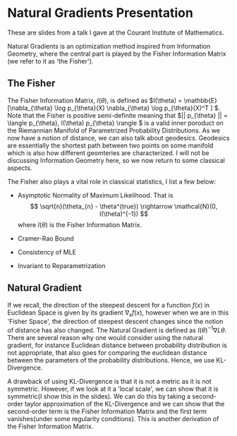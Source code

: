 # Natural Gradients Presentation
These are slides from a talk I gave at the Courant Institute of Mathematics.

Natural Gradients is an optimization method inspired from Information Geometry, where the central part is played by the Fisher Information Matrix (we refer to it as 'the Fisher').

## The Fisher
The Fisher Information Matrix, $I(\theta)$, is defined as $I(\theta) = \mathbb{E}[\nabla_{\theta} \log p_{\theta}(X) \nabla_{\theta} \log p_{\theta}(X)^T ] $. Note that the Fisher is positive semi-definite meaning that $|| p_{\theta} || = \langle p_{\theta}, I(\theta) p_{\theta} \rangle $ is a valid inner poroduct on the Riemannian Manifold of Parametrized Probability Distributions. As we now have a notion of distance, we can also talk about geodesics. Geodesics are essentially the shortest path between two points on some manifold which is also how different geomteries are characterized. I will not be discussing Information Geometry here, so we now return to some classical aspects.

The Fisher also plays a vital role in classical statistics, I list a few below:

* Asymptotic Normality of Maximum Likelihood. That is $$ \sqrt{n}(\theta_{n} - \theta^{true}) \rightarrow \mathcal{N}(0, I(\theta)^{-1}) $$
where $I(\theta)$ is the Fisher Information Matrix.

* Cramer-Rao Bound
* Consistency of MLE
* Invariant to Reparametrization

## Natural Gradient
If we recall, the direction of the steepest descent for a function $f(x)$ in Euclidean Space is given by its gradient $\nabla_{x} f(x)$, however when we are in this 'Fisher Space', the direction of steepest descent changes since the notion of distance has also changed. The Natural Gradient is defined as $I(\theta)^{-1} \nabla L{\theta}$. There are several reason why one would consider using the natural gradient, for instance Euclidean distance between probability distribution is not appropriate, that also goes for comparing the euclidean distance between the parameters of the probability distributions. Hence, we use KL-Divergence.

A drawback of using KL-Divergence is that it is not a metric as it is not symmetric. However, if we look at it a 'local scale', we can show that it is symmetric(I show this in the slides). We can do this by taking a second-order taylor approximation of the KL-Divergence and we can show that the second-order term is the Fisher Information Matrix and the first term vanishes(under some regularity conditions). This is another derivation of the Fisher Information Matrix.


